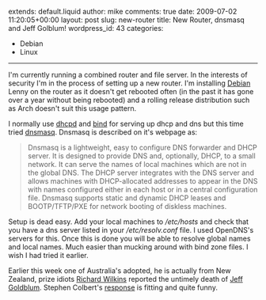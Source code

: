 extends: default.liquid
author: mike
comments: true
date: 2009-07-02 11:20:05+00:00
layout: post
slug: new-router
title: New Router, dnsmasq and Jeff Golblum!
wordpress_id: 43
categories:
- Debian
- Linux
---

I'm currently running a combined router and file server. In the interests of security I'm in the process of setting up a new router. I'm installing [Debian](http://debian.org/) Lenny on the router as it doesn't get rebooted often (in the past it has gone over a year without being rebooted) and a rolling release distribution such as Arch doesn't suit this usage pattern.

I normally use [dhcpd](https://www.isc.org/downloadables/12) and [bind](https://www.isc.org/software/bind) for serving up dhcp and dns but this time tried [dnsmasq](http://www.thekelleys.org.uk/dnsmasq/doc.html). Dnsmasq is described on it's webpage as:



> Dnsmasq is a lightweight, easy to configure DNS forwarder and DHCP server. It is designed to provide DNS and, optionally, DHCP, to a small network. It can serve the names of local machines which are not in the global DNS. The DHCP server integrates with the DNS server and allows machines with DHCP-allocated addresses to appear in the DNS with names configured either in each host or in a central configuration file. Dnsmasq supports static and dynamic DHCP leases and BOOTP/TFTP/PXE for network booting of diskless machines. 



Setup is dead easy. Add your local machines to _/etc/hosts_ and check that you have a dns server listed in your _/etc/resolv.conf_ file. I used OpenDNS's servers for this. Once this is done you will be able to resolve global names and local names. Much easier than mucking around with bind zone files. I wish I had tried it earlier.

Earlier this week one of Australia's adopted, he is actually from New Zealand, prize idiots [Richard Wilkins](http://en.wikipedia.org/wiki/Richard_Wilkins_(TV_presenter)) reported the untimely death of [Jeff Goldblum](http://en.wikipedia.org/wiki/Jeff_Goldblum). Stephen Colbert's [response](http://www.colbertnation.com/the-colbert-report-videos/220019/june-29-2009/jeff-goldblum-will-be-missed) is fitting and quite funny.
